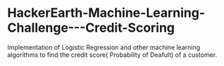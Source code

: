 # HackerEarth-Machine-Learning-Challenge---Credit-Scoring
Implementation of Logistic Regression and other machine learning algorithms to find the credit score( Probability of Deafult) of a customer.
